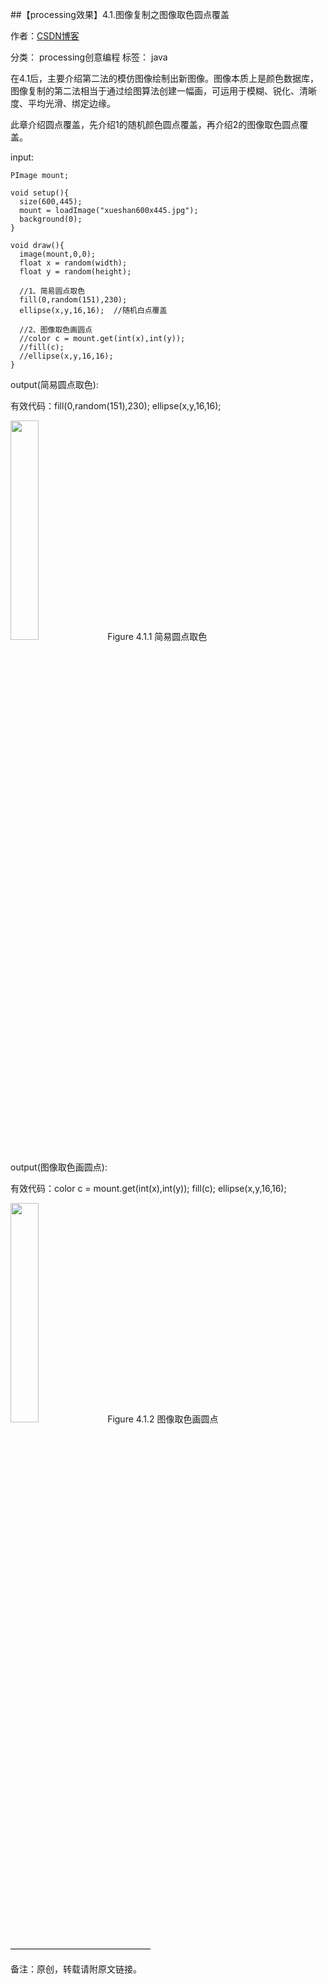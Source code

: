 ##【processing效果】4.1.图像复制之图像取色圆点覆盖

作者：[CSDN博客](https://blog.csdn.net/liaowang010)

分类： processing创意编程  标签： java

在4.1后，主要介绍第二法的模仿图像绘制出新图像。图像本质上是颜色数据库，图像复制的第二法相当于通过绘图算法创建一幅画，可运用于模糊、锐化、清晰度、平均光滑、绑定边缘。

此章介绍圆点覆盖，先介绍1的随机颜色圆点覆盖，再介绍2的图像取色圆点覆盖。

input:

```
PImage mount;
 
void setup(){
  size(600,445);
  mount = loadImage("xueshan600x445.jpg");
  background(0);
}
 
void draw(){
  image(mount,0,0);
  float x = random(width);
  float y = random(height);
  
  //1、简易圆点取色
  fill(0,random(151),230);
  ellipse(x,y,16,16);  //随机白点覆盖
  
  //2、图像取色画圆点
  //color c = mount.get(int(x),int(y));
  //fill(c);
  //ellipse(x,y,16,16);
}
```

output(简易圆点取色):

有效代码：fill(0,random(151),230); ellipse(x,y,16,16);

<left>
<img src="https://img-blog.csdnimg.cn/647e1b786fc5442e853e2a45d216bc52.png" width="30%" height="30%" />
Figure 4.1.1 简易圆点取色
</left>

output(图像取色画圆点):

有效代码：color c = mount.get(int(x),int(y)); fill(c); ellipse(x,y,16,16);

<left>
<img src="https://img-blog.csdnimg.cn/ff55a92f5861472b9c2d86e603e101b6.png" width="30%" height="30%" />
Figure 4.1.2 图像取色画圆点
</left>

————————————————

备注：原创，转载请附原文链接。